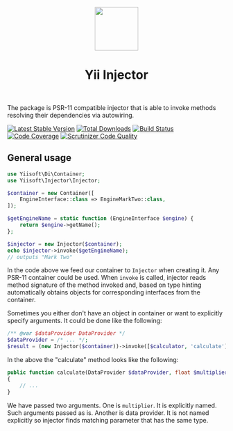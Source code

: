<p align="center">
    <a href="https://github.com/yiisoft" target="_blank">
        <img src="https://avatars0.githubusercontent.com/u/993323" height="100px">
    </a>
    <h1 align="center">Yii Injector</h1>
    <br>
</p>

The package is PSR-11 compatible injector that is able to invoke methods resolving their dependencies via autowiring.

[![Latest Stable Version](https://poser.pugx.org/yiisoft/injector/v/stable.png)](https://packagist.org/packages/yiisoft/injector)
[![Total Downloads](https://poser.pugx.org/yiisoft/injector/downloads.png)](https://packagist.org/packages/yiisoft/injector)
[![Build Status](https://travis-ci.com/yiisoft/injector.svg?branch=master)](https://travis-ci.com/yiisoft/injector)
[![Code Coverage](https://scrutinizer-ci.com/g/yiisoft/injector/badges/coverage.png)](https://scrutinizer-ci.com/g/yiisoft/injector/)
[![Scrutinizer Code Quality](https://scrutinizer-ci.com/g/yiisoft/injector/badges/quality-score.png?b=master)](https://scrutinizer-ci.com/g/yiisoft/injector/?branch=master)

## General usage

```php
use Yiisoft\Di\Container;
use Yiisoft\Injector\Injector;

$container = new Container([
    EngineInterface::class => EngineMarkTwo::class,
]);

$getEngineName = static function (EngineInterface $engine) {
    return $engine->getName();
};

$injector = new Injector($container);
echo $injector->invoke($getEngineName);
// outputs "Mark Two"
```

In the code above we feed our container to `Injector` when creating it. Any PSR-11 container could be used.
When `invoke` is called, injector reads method signature of the method invoked and, based on type hinting
automatically obtains objects for corresponding interfaces from the container.

Sometimes you either don't have an object in container or want to explicitly specify arguments. It could be done
like the following:

```php
/** @var $dataProvider DataProvider */
$dataProvider = /* ... */;
$result = (new Injector($container))->invoke([$calculator, 'calculate'], ['multiplier' => 5.0, $dataProvider]);
```

In the above the "calculate" method looks like the following:

```php
public function calculate(DataProvider $dataProvider, float $multiplier)
{
    // ...
}
```

We have passed two arguments. One is `multiplier`. It is explicitly named. Such arguments passed as is. Another is 
data provider. It is not named explicitly so injector finds matching parameter that has the same type.

